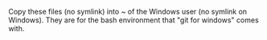Copy these files (no symlink) into ~ of the Windows user (no symlink on Windows).
They are for the bash environment that "git for windows" comes with.
